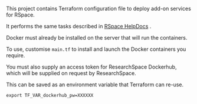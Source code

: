 This project contains Terraform configuration file to deploy add-on services for RSpace.

It performs the same tasks described in [RSpace HelpDocs](https://researchspace.helpdocs.io/article/5k7qib0n3t-installation-of-rspace-add-on-services)
.

Docker must already be installed on the server that will run the containers.

To use, customise `main.tf` to install and launch the Docker containers you require.

You must also supply an access token for ResearchSpace Dockerhub, which will be supplied
on request by ResearchSpace.

This can be saved as an environment variable that Terraform can re-use.

    export TF_VAR_dockerhub_pw=XXXXXX 